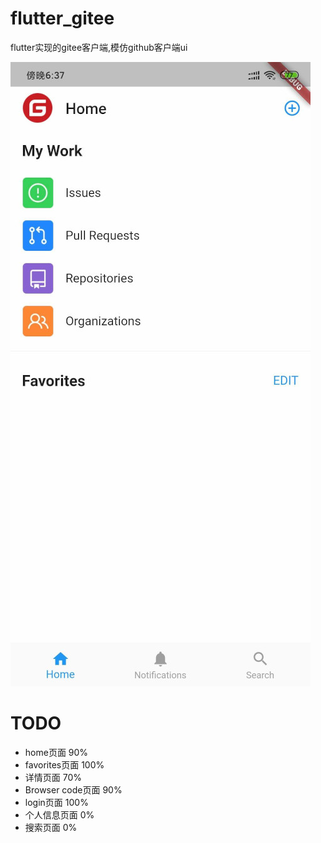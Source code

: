 # flutter_gitee

flutter实现的gitee客户端,模仿github客户端ui

![Screenshot2](images/flutter_gitee.jpg)

# TODO
* home页面 90%
* favorites页面 100%
* 详情页面 70%
* Browser code页面 90%
* login页面 100%
* 个人信息页面 0%
* 搜索页面 0%